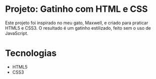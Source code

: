 # Projeto: Gatinho com HTML e CSS
Este projeto foi inspirado no meu gato, Maxwell, e criado para praticar HTML5 e CSS3. O resultado é um gatinho estilizado, feito sem o uso de JavaScript.

# Tecnologias
<ul>
    <li>HTML5</li>
    <li>CSS3</li>
</ul>